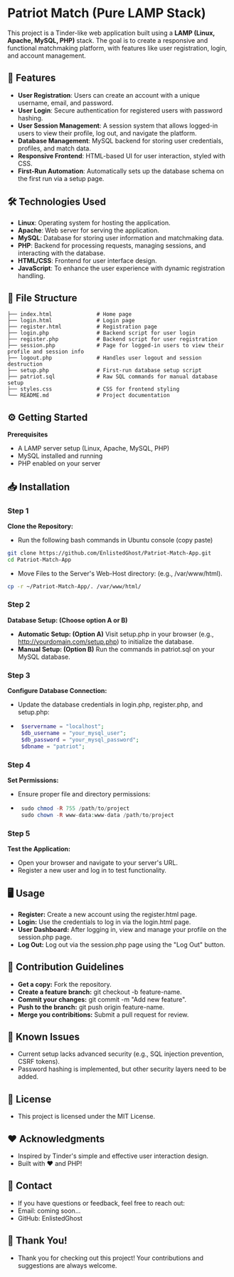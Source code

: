 # Patriot Match (Pure LAMP Stack)
This project is a Tinder-like web application built using a **LAMP (Linux, Apache, MySQL, PHP)** stack. The goal is to create a responsive and functional matchmaking platform, with features like user registration, login, and account management.

## 🚀 Features
- **User Registration**: Users can create an account with a unique username, email, and password.
- **User Login**: Secure authentication for registered users with password hashing.
- **User Session Management**: A session system that allows logged-in users to view their profile, log out, and navigate the platform.
- **Database Management**: MySQL backend for storing user credentials, profiles, and match data.
- **Responsive Frontend**: HTML-based UI for user interaction, styled with CSS.
- **First-Run Automation**: Automatically sets up the database schema on the first run via a setup page.

## 🛠️ Technologies Used
- **Linux**: Operating system for hosting the application.
- **Apache**: Web server for serving the application.
- **MySQL**: Database for storing user information and matchmaking data.
- **PHP**: Backend for processing requests, managing sessions, and interacting with the database.
- **HTML/CSS**: Frontend for user interface design.
- **JavaScript**: To enhance the user experience with dynamic registration handling.

## 📂 File Structure
```plaintext
├── index.html              # Home page
├── login.html              # Login page
├── register.html           # Registration page
├── login.php               # Backend script for user login
├── register.php            # Backend script for user registration
├── session.php             # Page for logged-in users to view their profile and session info
├── logout.php              # Handles user logout and session destruction
├── setup.php               # First-run database setup script
├── patriot.sql             # Raw SQL commands for manual database setup
├── styles.css              # CSS for frontend styling
└── README.md               # Project documentation
```

## ⚙️ Getting Started
**Prerequisites**
- A LAMP server setup (Linux, Apache, MySQL, PHP)
- MySQL installed and running
- PHP enabled on your server

## 📥 Installation

### Step 1
**Clone the Repository:**
- Run the following bash commands in Ubuntu console (copy paste)
```bash
git clone https://github.com/EnlistedGhost/Patriot-Match-App.git
cd Patriot-Match-App
```
- Move Files to the Server's Web-Host directory: (e.g., /var/www/html).
```bash
cp -r ~/Patriot-Match-App/. /var/www/html/
```

### Step 2
**Database Setup: 
(Choose option A or B)**
- **Automatic Setup: (Option A)** Visit setup.php in your browser (e.g., http://yourdomain.com/setup.php) to initialize the database.
- **Manual Setup: (Option B)** Run the commands in patriot.sql on your MySQL database.

### Step 3
**Configure Database Connection:**
- Update the database credentials in login.php, register.php, and setup.php:
 - ```php
	$servername = "localhost";
	$db_username = "your_mysql_user";
	$db_password = "your_mysql_password";
	$dbname = "patriot"; 
	```

### Step 4
**Set Permissions:** 
- Ensure proper file and directory permissions:
 - ```php
	sudo chmod -R 755 /path/to/project
	sudo chown -R www-data:www-data /path/to/project 
	```

### Step 5
**Test the Application:**
- Open your browser and navigate to your server's URL.
- Register a new user and log in to test functionality.

## 🖥️ Usage
- **Register:** Create a new account using the register.html page.
- **Login:** Use the credentials to log in via the login.html page.
- **User Dashboard:** After logging in, view and manage your profile on the session.php page.
- **Log Out:** Log out via the session.php page using the "Log Out" button.

## 🤝 Contribution Guidelines
- **Get a copy:** Fork the repository.
- **Create a feature branch:** git checkout -b feature-name.
- **Commit your changes:** git commit -m "Add new feature".
- **Push to the branch:** git push origin feature-name.
- **Merge you contribitions:** Submit a pull request for review.

## 🐛 Known Issues
- Current setup lacks advanced security (e.g., SQL injection prevention, CSRF tokens).
- Password hashing is implemented, but other security layers need to be added.

## 📜 License
- This project is licensed under the MIT License.

## ❤️ Acknowledgments
- Inspired by Tinder's simple and effective user interaction design.
- Built with ❤️ and PHP!

## 🔗 Contact
- If you have questions or feedback, feel free to reach out:
 - Email: coming soon...
 - GitHub: EnlistedGhost

## 🌟 Thank You!
- Thank you for checking out this project! Your contributions and suggestions are always welcome.
